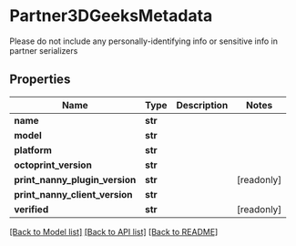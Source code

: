 # Partner3DGeeksMetadata

Please do not include any personally-identifying info or sensitive info in partner serializers

## Properties
Name | Type | Description | Notes
------------ | ------------- | ------------- | -------------
**name** | **str** |  | 
**model** | **str** |  | 
**platform** | **str** |  | 
**octoprint_version** | **str** |  | 
**print_nanny_plugin_version** | **str** |  | [readonly] 
**print_nanny_client_version** | **str** |  | 
**verified** | **str** |  | [readonly] 

[[Back to Model list]](../README.md#documentation-for-models) [[Back to API list]](../README.md#documentation-for-api-endpoints) [[Back to README]](../README.md)


